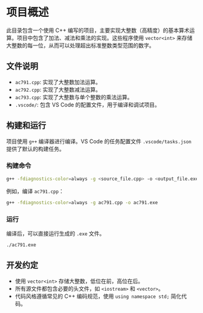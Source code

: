 # 项目概述

此目录包含一个使用 C++ 编写的项目，主要实现大整数（高精度）的基本算术运算。项目中包含了加法、减法和乘法的实现。这些程序使用 `vector<int>` 来存储大整数的每一位，从而可以处理超出标准整数类型范围的数字。

## 文件说明

- `ac791.cpp`: 实现了大整数加法运算。
- `ac792.cpp`: 实现了大整数减法运算。
- `ac793.cpp`: 实现了大整数与单个整数的乘法运算。
- `.vscode/`: 包含 VS Code 的配置文件，用于编译和调试项目。

## 构建和运行

项目使用 `g++` 编译器进行编译。VS Code 的任务配置文件 `.vscode/tasks.json` 提供了默认的构建任务。

### 构建命令

```bash
g++ -fdiagnostics-color=always -g <source_file.cpp> -o <output_file.exe>
```

例如，编译 `ac791.cpp`：

```bash
g++ -fdiagnostics-color=always -g ac791.cpp -o ac791.exe
```

### 运行

编译后，可以直接运行生成的 `.exe` 文件。

```bash
./ac791.exe
```

## 开发约定

- 使用 `vector<int>` 存储大整数，低位在前，高位在后。
- 所有源文件都包含必要的头文件，如 `<iostream>` 和 `<vector>`。
- 代码风格遵循常见的 C++ 编码规范，使用 `using namespace std;` 简化代码。 